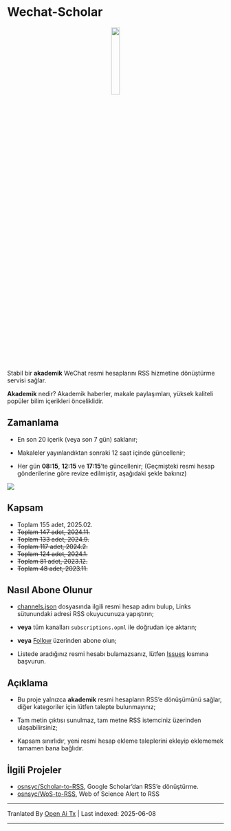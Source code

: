 # Wechat-Scholar

<div align=center>
<img src="https://raw.githubusercontent.com/osnsyc/Wechat-Scholar/refs/heads/main/doc/logo.png" width="20%" height="20%">
</div>

Stabil bir **akademik** WeChat resmi hesaplarını RSS hizmetine dönüştürme servisi sağlar.

**Akademik** nedir? Akademik haberler, makale paylaşımları, yüksek kaliteli popüler bilim içerikleri önceliklidir.

## Zamanlama

- En son 20 içerik (veya son 7 gün) saklanır;

- Makaleler yayınlandıktan sonraki 12 saat içinde güncellenir;

- Her gün **08:15**, **12:15** ve **17:15**’te güncellenir; (Geçmişteki resmi hesap gönderilerine göre revize edilmiştir, aşağıdaki şekle bakınız)

![](https://raw.githubusercontent.com/osnsyc/Wechat-Scholar/main/doc/push_time.png)

## Kapsam

- Toplam 155 adet, 2025.02.
- ~~Toplam 147 adet, 2024.11.~~
- ~~Toplam 133 adet, 2024.9.~~
- ~~Toplam 117 adet, 2024.2.~~
- ~~Toplam 124 adet, 2024.1.~~
- ~~Toplam 81 adet, 2023.12.~~
- ~~Toplam 48 adet, 2023.11.~~

## Nasıl Abone Olunur

- [channels.json](https://raw.githubusercontent.com/osnsyc/Wechat-Scholar/main/channels.json) dosyasında ilgili resmi hesap adını bulup, Links sütunundaki adresi RSS okuyucunuza yapıştırın;

- **veya** tüm kanalları `subscriptions.opml` ile doğrudan içe aktarın;

- **veya** [Follow](https://app.follow.is/list/71378259800441856) üzerinden abone olun;

- Listede aradığınız resmi hesabı bulamazsanız, lütfen [Issues](https://github.com/osnsyc/Wechat-Scholar/issues) kısmına başvurun.

## Açıklama

- Bu proje yalnızca **akademik** resmi hesapların RSS’e dönüşümünü sağlar, diğer kategoriler için lütfen talepte bulunmayınız;

- Tam metin çıktısı sunulmaz, tam metne RSS istemciniz üzerinden ulaşabilirsiniz;

- Kapsam sınırlıdır, yeni resmi hesap ekleme taleplerini ekleyip eklememek tamamen bana bağlıdır.

## İlgili Projeler

- [osnsyc/Scholar-to-RSS](https://github.com/osnsyc/Scholar-to-RSS), Google Scholar’dan RSS’e dönüştürme.
- [osnsyc/WoS-to-RSS](https://github.com/osnsyc/WoS-to-RSS), Web of Science Alert to RSS

---

Tranlated By [Open Ai Tx](https://github.com/OpenAiTx/OpenAiTx) | Last indexed: 2025-06-08

---